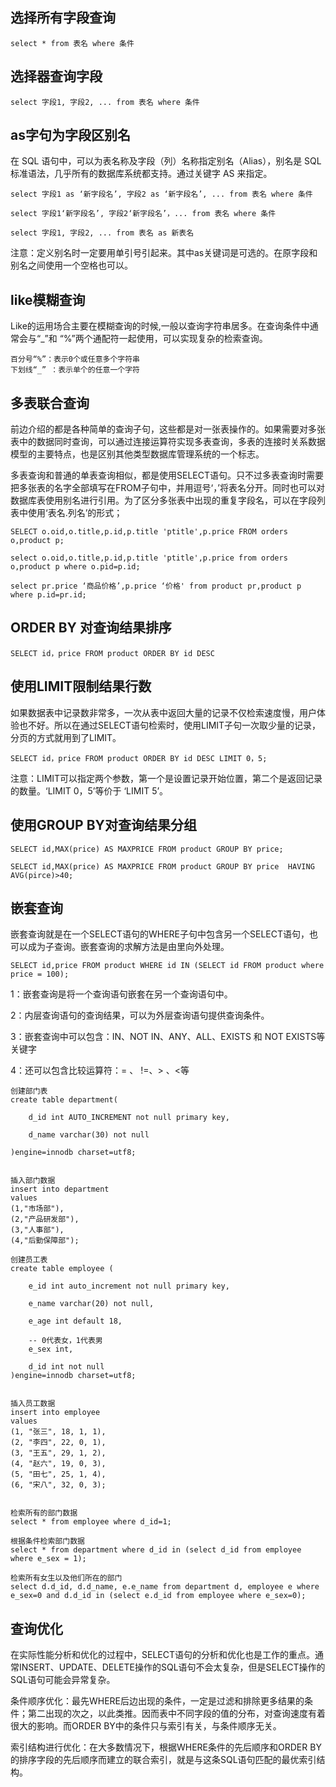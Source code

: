 ## 选择所有字段查询
	
	select * from 表名 where 条件
	
## 选择器查询字段

	select 字段1, 字段2, ... from 表名 where 条件
	
## as字句为字段区别名

在 SQL 语句中，可以为表名称及字段（列）名称指定别名（Alias），别名是 SQL 标准语法，几乎所有的数据库系统都支持。通过关键字 AS 来指定。

	
	select 字段1 as ‘新字段名’, 字段2 as ‘新字段名’, ... from 表名 where 条件
	
	select 字段1‘新字段名’, 字段2‘新字段名’，... from 表名 where 条件
	
	select 字段1, 字段2, ... from 表名 as 新表名
	
注意：定义别名时一定要用单引号引起来。其中as关键词是可选的。在原字段和别名之间使用一个空格也可以。

## like模糊查询
	
Like的运用场合主要在模糊查询的时候,一般以查询字符串居多。在查询条件中通常会与“_”和 “%”两个通配符一起使用，可以实现复杂的检索查询。

	百分号“%”：表示0个或任意多个字符串	  
	下划线“_” ：表示单个的任意一个字符
	
## 多表联合查询

前边介绍的都是各种简单的查询子句，这些都是对一张表操作的。如果需要对多张表中的数据同时查询，可以通过连接运算符实现多表查询，多表的连接时关系数据模型的主要特点，也是区别其他类型数据库管理系统的一个标志。

多表查询和普通的单表查询相似，都是使用SELECT语句。只不过多表查询时需要把多张表的名字全部填写在FROM子句中，并用逗号‘，’将表名分开。同时也可以对数据库表使用别名进行引用。为了区分多张表中出现的重复字段名，可以在字段列表中使用‘表名.列名’的形式；


	SELECT o.oid,o.title,p.id,p.title 'ptitle',p.price FROM orders o,product p;
	
	select o.oid,o.title,p.id,p.title 'ptitle',p.price from orders o,product p where o.pid=p.id;
	
	select pr.price ‘商品价格’,p.price ‘价格' from product pr,product p where p.id=pr.id;


## ORDER BY 对查询结果排序

	SELECT id，price FROM product ORDER BY id DESC
	
	
## 使用LIMIT限制结果行数

如果数据表中记录数非常多，一次从表中返回大量的记录不仅检索速度慢，用户体验也不好。所以在通过SELECT语句检索时，使用LIMIT子句一次取少量的记录，分页的方式就用到了LIMIT。

	SELECT id，price FROM product ORDER BY id DESC LIMIT 0，5;

注意：LIMIT可以指定两个参数，第一个是设置记录开始位置，第二个是返回记录的数量。‘LIMIT 0，5’等价于 ‘LIMIT 5’。

## 使用GROUP BY对查询结果分组
	
	SELECT id,MAX(price) AS MAXPRICE FROM product GROUP BY price;
	
	SELECT id,MAX(price) AS MAXPRICE FROM product GROUP BY price  HAVING  				    		AVG(pirce)>40;


## 嵌套查询

嵌套查询就是在一个SELECT语句的WHERE子句中包含另一个SELECT语句，也可以成为子查询。嵌套查询的求解方法是由里向外处理。

	SELECT id,price FROM product WHERE id IN (SELECT id FROM product where price = 100);



1：嵌套查询是将一个查询语句嵌套在另一个查询语句中。

2：内层查询语句的查询结果，可以为外层查询语句提供查询条件。

3：嵌套查询中可以包含：IN、NOT IN、ANY、ALL、EXISTS 和 NOT EXISTS等关键字

4：还可以包含比较运算符：= 、 !=、> 、<等



	创建部门表
	create table department(
		
		d_id int AUTO_INCREMENT not null primary key,
		
		d_name varchar(30) not null

	)engine=innodb charset=utf8;

	
	插入部门数据
	insert into department
	values
	(1,"市场部"),
	(2,"产品研发部"),
	(3,"人事部"),
	(4,"后勤保障部");
	
	创建员工表
	create table employee (
		
		e_id int auto_increment not null primary key,
		
		e_name varchar(20) not null,
		
		e_age int default 18,
		
		-- 0代表女，1代表男	
		e_sex int,
		
		d_id int not null
	)engine=innodb charset=utf8;

	
	插入员工数据
	insert into employee
	values
	(1, "张三", 18, 1, 1),
	(2, "李四", 22, 0, 1),
	(3, "王五", 29, 1, 2),
	(4, "赵六", 19, 0, 3),
	(5, "田七", 25, 1, 4),
	(6, "宋八", 32, 0, 3);


	检索所有的部门数据
	select * from employee where d_id=1;
	
	根据条件检索部门数据
	select * from department where d_id in (select d_id from employee where e_sex = 1);
	
	检索所有女生以及他们所在的部门
	select d.d_id, d.d_name, e.e_name from department d, employee e where e_sex=0 and d.d_id in (select e.d_id from employee where e_sex=0);


## 查询优化

在实际性能分析和优化的过程中，SELECT语句的分析和优化也是工作的重点。通常INSERT、UPDATE、DELETE操作的SQL语句不会太复杂，但是SELECT操作的SQL语句可能会异常复杂。

条件顺序优化：最先WHERE后边出现的条件，一定是过滤和排除更多结果的条件；第二出现的次之，以此类推。因而表中不同字段的值的分布，对查询速度有着很大的影响。而ORDER BY中的条件只与索引有关，与条件顺序无关。  

索引结构进行优化：在大多数情况下，根据WHERE条件的先后顺序和ORDER BY的排序字段的先后顺序而建立的联合索引，就是与这条SQL语句匹配的最优索引结构。
